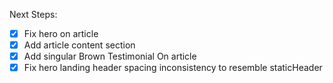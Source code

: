 Next Steps:

- [x] Fix hero on article
- [x] Add article content section
- [x] Add singular Brown Testimonial On article
- [x] Fix hero landing header spacing inconsistency to resemble staticHeader
